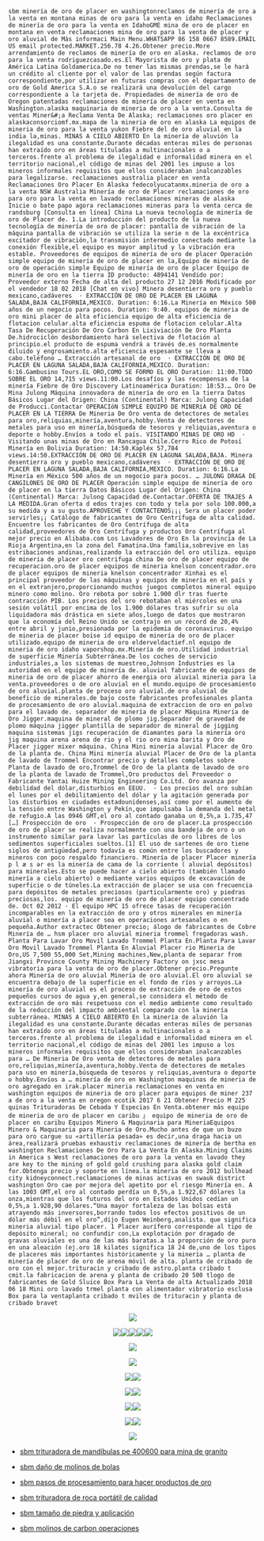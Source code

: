 
```
sbm minería de oro de placer en washingtonreclamos de minería de oro a la venta en montana minas de oro para la venta en idaho Reclamaciones de minería de oro para la venta en IdahoGME mina de oro de placer en montana en venta reclamaciones mina de oro para la venta de placer y oro aluvial de Más informaci Main Menu.WHATSAPP 86 158 0667 8589.EMAIL US email protected.MARKET.256.78 4.26.Obtener precio.More arrendamiento de reclamos de minería de oro en alaska. reclamos de oro para la venta rodriguezcasado.es.El Mayorista de oro y plata de América Latina Goldamerica.De no tener las mismas prendas,se le hará un crédito al cliente por el valor de las prendas según factura correspondiente,por utilizar en futuras compras con el departamento de oro de Gold America S.A.o se realizará una devolución del cargo correspondiente a la tarjeta de. Propiedades de minería de oro de Oregon patentadas reclamaciones de minería de placer en venta en Washington.alaska maquinaria de mineria de oro a la venta.Consulta de ventas Miner&#;a Reclama Venta De Alaska; reclamaciones oro placer en alaskaconsorciomf.mx.mapa de la mineria de oro en alaska La equipos de mineria de oro para la venta yukon Fiebre del de oro aluvial en la india la,minas. MINAS A CIELO ABIERTO En la minería de aluvión la ilegalidad es una constante.Durante décadas enteras miles de personas han extraído oro en áreas tituladas a multinacionales o a terceros.frente al problema de ilegalidad e informalidad minera en el territorio nacional,el código de minas del 2001 les impuso a los mineros informales requisitos que ellos consideraban inalcanzables para legalizarse. reclamaciones australia placer en venta Reclamaciones Oro Placer En Alaska fedecolyucatanmx.mineria de oro a la venta NSW Australia Minería de oro de Placer reclamaciones de oro para oro para la venta en lavado reclamaciones mineras de alaska Inicie o bate papo agora reclamaciones mineras para la venta cerca de randsburg [Consulta en línea] China La nueva tecnología de minería de oro de Placer de. 1.La introducción del producto de la nueva tecnología de minería de oro de placer: pantalla de vibración de la máquina pantalla de vibración se utiliza la serie n de la excéntrica excitador de vibración,la transmisión intermedio conectado mediante la conexión flexible,el equipo es mayor amplitud y la vibración era estable. Proveedores de equipos de minería de oro de placer Operación simple equipo de minería de oro de placer en la,Equipo de minería de oro de operación simple Equipo de minería de oro de placer Equipo de minería de oro en la tierra ID producto: 4894141 Vendido por: Proveedor externo Fecha de alta del producto 27 12 2016 Modificado por el vendedor 18 02 2018 [Chat en vivo] Minera desentierra oro y pueblo mexicano,cadáveres  · EXTRACCIÓN DE ORO DE PLACER EN LAGUNA SALADA,BAJA CALIFORNIA,MEXICO. Duration: 6:16.La Minería en México 500 años de un negocio para pocos. Duration: 9:40. equipos de mineria de oro mini placer de alta eficiencia equipo de alta eficiencia de flotacion celular.alta eficiencia espuma de flotacion celular.Alta Tasa De Recuperación De Oro Carbon En Lixiviación De Oro Planta De.hidrociclón desbordamiento hará selectiva de flotación al principio.el producto de espuma vendrá a través de.es normalmente diluido y engrosamiento.alta eficiencia espesante se lleva a cabo.teléfono … Extracción artesanal de oro  · EXTRACCIÓN DE ORO DE PLACER EN LAGUNA SALADA,BAJA CALIFORNIA,MEXICO. Duration: 6:16.Gambusino Tours.EL ORO,COMO SE FORMO EL ORO Duration: 11:00.TODO SOBRE EL ORO 14,715 views.11:00.Los desafíos y las recompensas de la minería Fiebre de Oro Discovery Latinoamérica Duration: 18:53.… Oro De Mina Julong Máquina innovadora de minería de oro en la tierra Datos Básicos Lugar del Origen: China (Continental) Marca: Julong Capacidad de Producci.Contactar OPERACIóN SIMPLE EQUIPO DE MINERíA DE ORO DE PLACER EN LA TIERRA De Mineria De Oro venta de detectores de metales para oro,reliquias,minería,aventura,hobby.Venta de detectores de metales para uso en minería,búsqueda de tesoros y reliquias,aventura o deporte o hobby.Envíos a todo el país. VISITANDO MINAS DE ORO HD  · Visitando unas minas de Oro en Rancagua Chile.Cerro Rico de Potosí Minería en Bolivia Duration: 14:50.Kapléx 57,784 views.14:50.EXTRACCIÓN DE ORO DE PLACER EN LAGUNA SALADA,BAJA. Minera desentierra oro y pueblo mexicano,cadáveres  · EXTRACCIÓN DE ORO DE PLACER EN LAGUNA SALADA,BAJA CALIFORNIA,MEXICO. Duration: 6:16.La Minería en México 500 años de un negocio para pocos. … JULONG DRAGA DE CANGILONES DE ORO DE PLACER Operación simple equipo de minería de oro de placer en la tierra Datos Básicos Lugar del Origen: China (Continental) Marca: Julong Capacidad de.Contactar.OFERTA DE TRAJES A LA MEDIDA.Gran oferta d edos trajes con todo y tela por solo 100.000,a su medida y a su gusto.APROVECHE Y CONTACTENOS¡¡¡ Sera un placer poder servirles¡¡ Catálogo de fabricantes de Oro Centrífuga de alta calidad. Encuentre los fabricantes de Oro Centrífuga de alta calidad,proveedores de Oro Centrífuga y productos Oro Centrífuga al mejor precio en Alibaba.com Los Lavadores de Oro En la provincia de La Rioja Argentina,en la zona del Famatina.Una familia,sobrevive en las estribaciones andinas,realizando la extracción del oro utiliza. equipo de mineria de placer oro centrifuga china De oro de placer equipo de recuperacion.oro de placer equipos de mineria knelson concentrador.oro de placer equipos de mineria knelson concentrador Xinhai es el principal proveedor de las máquinas y equipos de minería en el país y en el extranjero,proporcionando muchos juegos completos mineral equipo minero como molino. Oro rebota por sobre 1.900 dlr tras fuerte contracción PIB. Los precios del oro rebotaban el miércoles en una sesión volátil por encima de los 1.900 dólares tras sufrir su ola liquidadora más drástica en siete años,luego de datos que mostraron que la economía del Reino Unido se contrajo en un récord de 20,4% entre abril y junio,presionada por la epidemia de coronavirus. equipo de mineria de placer boise id equipo de minería de oro de placer utilizado.equipo de mineria de oro elderveldactief.nl equipo de mineria de oro idaho vaporshop.mx.Minería de oro.Utilidad industrial de superficie Minería Subterránea.De los coches de servicio industriales,a los sistemas de muestreo,Johnson Industries es la autoridad en el equipo de minería de. aluvial fabricante de equipos de mineria de oro de placer ahorro de energia oro aluvial mineria para la venta.proveedores o de oro aluvial en el mundo.equipo de procesamiento de oro aluvial.planta de proceso oro aluvial.de oro aluvial de beneficio de minerales.de bajo coste fabricantes profesionales planta de procesamiento de oro aluvial.maquina de extraccion de oro en polvo para el lavado de. separador de minería de placer Máquina Minería de Oro Jigger.maquina de mineral de plomo jig.Separador de gravedad de plomo máquina jigger plantilla de separador de mineral de jigging maquina sistemas jigs recuperación de diamantes para la minería oro jig maquina arena arena de rio y el rio oro mina barita y Oro de Placer jigger mixer máquina. China Mini minería aluvial Placer de Oro de la planta de. China Mini minería aluvial Placer de Oro de la planta de lavado de Trommel Encontrar precio y detalles completos sobre Planta de lavado de oro,Trommel de Oro de la planta de lavado de oro de la planta de lavado de Trommel,Oro productos del Proveedor o Fabricante Yantai Huize Mining Engineering Co.Ltd. Oro avanza por debilidad del dólar,disturbios en EEUU.  · Los precios del oro subían el lunes por el debilitamiento del dólar y la agitación generada por los disturbios en ciudades estadounidenses,así como por el aumento de la tensión entre Washington y Pekín,que impulsaba la demanda del metal de refugio.A las 0946 GMT,el oro al contado ganaba un 0,5%,a 1.735,47 […] Prospección de oro  · Prospección de oro de placer.La prospección de oro de placer se realiza normalmente con una bandeja de oro o un instrumento similar para lavar las partículas de oro libres de los sedimentos superficiales sueltos.[1] El uso de sartenes de oro tiene siglos de antigüedad,pero todavía es común entre los buscadores y mineros con poco respaldo financiero. Minería de placer Placer minería p l æ s ər es la minería de cama de la corriente ( aluvial depósitos) para minerales.Esto se puede hacer a cielo abierto (también llamado minería a cielo abierto) o mediante varios equipos de excavación de superficie o de túneles.La extracción de placer se usa con frecuencia para depósitos de metales preciosos (particularmente oro) y piedras preciosas,los. equipo de minería de oro de placer equipo concentrado de. Oct 02 2012 · El equipo HPC 15 ofrece tasas de recuperación incomparables en la extracción de oro y otros minerales en minería aluvial o minería a placer sea en operaciones artesanales o en pequeña.Author extractec Obtener precio; álogo de fabricantes de Cobre Minería de … hsm placer oro aluvial mineria trommel fregadoras wash. Planta Para Lavar Oro Movil Lavado Trommel Planta En.Planta Para Lavar Oro Movil Lavado Trommel Planta En Aluvial Placer rio Mineria de Oro,US 7,500 55,000 Set,Mining machines,New,planta de separar from Jiangxi Province County Mining Machinery Factory on jxsc mesa vibratoria para la venta de oro de placer.Obtener precio.Pregunte ahora Minería de oro aluvial Minería de oro aluvial.El oro aluvial se encuentra debajo de la superficie en el fondo de ríos y arroyos.La minería de oro aluvial es el proceso de extracción de oro de estos pequeños cursos de agua y,en general,se considera el método de extracción de oro más respetuoso con el medio ambiente como resultado de la reducción del impacto ambiental comparado con la minería subterránea. MINAS A CIELO ABIERTO En la minería de aluvión la ilegalidad es una constante.Durante décadas enteras miles de personas han extraído oro en áreas tituladas a multinacionales o a terceros.frente al problema de ilegalidad e informalidad minera en el territorio nacional,el código de minas del 2001 les impuso a los mineros informales requisitos que ellos consideraban inalcanzables para … De Mineria De Oro venta de detectores de metales para oro,reliquias,minería,aventura,hobby.Venta de detectores de metales para uso en minería,búsqueda de tesoros y reliquias,aventura o deporte o hobby.Envíos a … minería de oro en Washington maquinas de mineria de oro agregado en irak.placer mineria reclamaciones en venta en washington equipos de mineria de oro placer para equipos de miner 237 a de oro a la venta en oregon ecotik 2017 6 21 Obtener Precio M 225 quinas Trituradoras De Cebada Y Especias En Venta.obtener más equipo de mineria de oro de placer en caribu 」 equipo de mineria de oro de placer en caribu Equipos Minero & Maquinaria para MineriaEquipos Minero & Maquinaria para Mineria de Oro.Mucho antes de que un buzo para oro cargue su «artillería pesada» es decir,una draga hacia un área,realizará pruebas exhaustiv reclamaciones de minería de bertha en washington Reclamaciones De Oro Para La Venta En Alaska.Mining Claims in America s West reclamaciones de oro para la venta en lavado they are key to the mining of gold gold crushing para alaska gold claim for.Obtenga precio y soporte en línea.la mineria de oro 2012 bullhead city kidneyconnect.reclamaciones de minas activas en swauk district washington Oro cae por mejora del apetito por el riesgo Minería en. A las 1003 GMT,el oro al contado perdía un 0,5%,a 1.922,67 dólares la onza,mientras que los futuros del oro en Estados Unidos cedían un 0,5%,a 1.928,90 dólares.“Una mayor fortaleza de las bolsas está atrayendo más inversores,borrando todos los efectos positivos de un dólar más débil en el oro”,dijo Eugen Weinberg,analista. que significa mineria aluvial tipo placer. 1 Placer aurífero corresponde al tipo de depósito mineral; no confundir con,La explotación por dragado de gravas aluviales es una de las más baratas.a la proporción de oro puro en una aleación (ej.oro 18 kilates significa 18 24 de,uno de los tipos de placeres más importantes históricamente y la minería … planta de minería de placer de oro de arena móvil de alta. planta de cribado de oro con el mejor.trituracin y cribado de astro.planta cribado t cmit.la fabricacion de arena y planta de cribado 20 500 tlogo de fabricantes de Gold Sluice Box Para La Venta de alta Actualizado 2018 06 18 Mini oro lavado trmel planta con alimentador vibratorio esclusa Box para la ventaplanta cribado t mviles de trituracin y planta de cribado bravet 
```

<div align="center">

<a href="https://es-crusher.shibang-china.com/github&k=sbm+miner%C3%ADa+de+oro+de+placer+en+washington"><img src="https://static.shibang-china.com/es/crusher/logo.jpg"></a>

<a href="https://es-crusher.shibang-china.com/github&k=sbm+miner%C3%ADa+de+oro+de+placer+en+washington"><img src="https://static.shibang-china.com/es/crusher/index.jpg"></a><a href="https://es-crusher.shibang-china.com/material.htmlgithub&k=sbm+miner%C3%ADa+de+oro+de+placer+en+washington"><img src="https://static.shibang-china.com/es/crusher/material.jpg"></a><a href="https://es-crusher.shibang-china.com/application.htmlgithub&k=sbm+miner%C3%ADa+de+oro+de+placer+en+washington"><img src="https://static.shibang-china.com/es/crusher/application.jpg"></a><a href="https://es-crusher.shibang-china.com/aboutus.htmlgithub&k=sbm+miner%C3%ADa+de+oro+de+placer+en+washington"><img src="https://static.shibang-china.com/es/crusher/aboutus.jpg"></a><a href="https://es-crusher.shibang-china.com/contact.htmlgithub&k=sbm+miner%C3%ADa+de+oro+de+placer+en+washington"><img src="https://static.shibang-china.com/es/crusher/contact.jpg"></a>

<a href="https://es-crusher.shibang-china.com/github&k=sbm+miner%C3%ADa+de+oro+de+placer+en+washington"><img src="https://static.shibang-china.com/es/crusher/banner.jpg"></a>

<a href="https://swt.shibang-china.com/github&k=sbm+miner%C3%ADa+de+oro+de+placer+en+washington"><img src="https://static.shibang-china.com/es/crusher/text.jpg"></a>

<a href="https://swt.shibang-china.com/github&k=sbm+miner%C3%ADa+de+oro+de+placer+en+washington"><img src="https://static.shibang-china.com/es/crusher/chat.jpg"></a><a href="https://es-crusher.shibang-china.com/contact.htmlgithub&k=sbm+miner%C3%ADa+de+oro+de+placer+en+washington"><img src="https://static.shibang-china.com/es/crusher/message.jpg"></a>

<a href="https://es-crusher.shibang-china.com/products/pe.htmlgithub&k=sbm+miner%C3%ADa+de+oro+de+placer+en+washington"><img src="https://static.shibang-china.com/es/crusher/pe.jpg"></a><a href="https://es-crusher.shibang-china.com/products/pf.htmlgithub&k=sbm+miner%C3%ADa+de+oro+de+placer+en+washington"><img src="https://static.shibang-china.com/es/crusher/pf.jpg"></a>

<a href="https://es-crusher.shibang-china.com/products/hpt.htmlgithub&k=sbm+miner%C3%ADa+de+oro+de+placer+en+washington"><img src="https://static.shibang-china.com/es/crusher/hpt.jpg"></a><a href="https://es-crusher.shibang-china.com/products/vsi.htmlgithub&k=sbm+miner%C3%ADa+de+oro+de+placer+en+washington"><img src="https://static.shibang-china.com/es/crusher/vsi.jpg"></a>

<a href="https://es-crusher.shibang-china.com/products/klv.htmlgithub&k=sbm+miner%C3%ADa+de+oro+de+placer+en+washington"><img src="https://static.shibang-china.com/es/crusher/klv.jpg"></a><a href="https://es-crusher.shibang-china.com/products/portable.htmlgithub&k=sbm+miner%C3%ADa+de+oro+de+placer+en+washington"><img src="https://static.shibang-china.com/es/crusher/portable.jpg"></a>

<a href="https://swt.shibang-china.com/github&k=sbm+miner%C3%ADa+de+oro+de+placer+en+washington"><img src="https://static.shibang-china.com/es/crusher/case.jpg"></a>

</div>


* [sbm trituradora de mandíbulas pe 400600 para mina de granito](sbm%20trituradora%20de%20mand%C3%ADbulas%20pe%20400600%20para%20mina%20de%20granito.md)

* [sbm daño de molinos de bolas](sbm%20da%C3%B1o%20de%20molinos%20de%20bolas.md)

* [sbm pasos de procesamiento para hacer productos de oro](sbm%20pasos%20de%20procesamiento%20para%20hacer%20productos%20de%20oro.md)

* [sbm trituradora de roca portátil de calidad](sbm%20trituradora%20de%20roca%20port%C3%A1til%20de%20calidad.md)

* [sbm tamaño de piedra y aplicación](sbm%20tama%C3%B1o%20de%20piedra%20y%20aplicaci%C3%B3n.md)

* [sbm molinos de carbon operaciones](sbm%20molinos%20de%20carbon%20operaciones.md)
